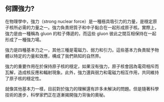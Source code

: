 ## 何謂強力?

在物理學中，強力（strong nuclear force）是一種極具吸引力的力量，是穩定原子核所必需的力量之一。強力負責把質子和中子黏合在一起形成原子核。實際上，強力是由一種稱為 gluon 的粒子傳遞的，而這些 gluon 彼此之間互相保持在一起形成了一種強力場。

強力是四種基本力之一，其他三種是電磁力、弱力和引力。這些基本力負責賦予物體以特定的力量和效應，構成了我們熟知的自然界。

強力的重要作用在於保持原子核的穩定，如果沒有強力，原子核會因為電荷相斥而瓦解，造成核反應和輻射現象。此外，強力還與弱力和電磁力相互作用，共同維持了原子核的穩定性。

就像其他基本力一樣，目前對於強力的理解還有許多未解決的問題。但是隨著科學技術的進步，科學家們正在逐漸揭開強力背後的奧秘。